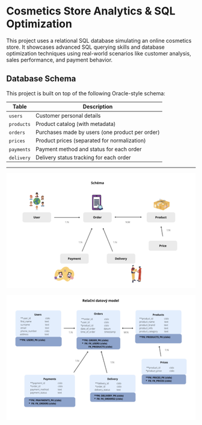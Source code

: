 # Cosmetics Store Analytics & SQL Optimization

This project uses a relational SQL database simulating an online cosmetics store. It showcases advanced SQL querying skills and database optimization techniques using real-world scenarios like customer analysis, sales performance, and payment behavior.


## Database Schema

This project is built on top of the following Oracle-style schema:

| Table         | Description |
|---------------|-------------|
| `users`       | Customer personal details |
| `products`    | Product catalog (with metadata) |
| `orders`      | Purchases made by users (one product per order) |
| `prices`      | Product prices (separated for normalization) |
| `payments`    | Payment method and status for each order |
| `delivery`    | Delivery status tracking for each order |

---
![Data Schema](data_modelling/DM_01-Schema.png)

![Data Schema](data_modelling/DM_01-Relational_data_model.png)
